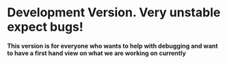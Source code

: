 # Development Version. Very unstable expect bugs!

**This version is for everyone who wants to help with debugging and want to have a first hand view on what we are working on currently**
